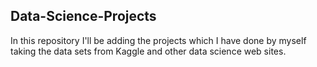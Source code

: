 ## Data-Science-Projects ##       
In this repository I'll be adding the projects which I have done by myself taking the data sets from Kaggle and other data science web sites.                             
 
